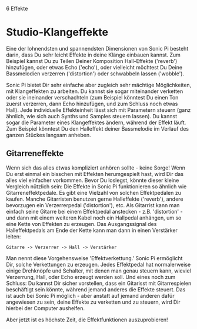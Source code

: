 6 Effekte

# Studio-Klangeffekte

Eine der lohnendsten und spannendsten Dimensionen von Sonic Pi besteht 
darin, dass Du sehr leicht Effekte in deine Klänge einbauen kannst. Zum 
Beispiel kannst Du zu Teilen Deiner Komposition Hall-Effekte ('reverb') 
hinzufügen, oder etwas Echo ('echo'), oder vielleicht möchtest Du Deine 
Bassmelodien verzerren ('distortion') oder schwabbeln lassen 
('wobble').

Sonic Pi bietet Dir sehr einfache aber zugleich sehr mächtige 
Möglichkeiten, mit Klangeffekten zu arbeiten. Du kannst sie sogar 
miteinander verketten oder sie ineinander verschachteln (zum Beispiel 
könntest Du einen Ton zuerst verzerren, dann Echo hinzufügen, und zum 
Schluss noch etwas Hall). Jede individuelle Effekteinheit lässt sich 
mit Parametern steuern (ganz ähnlich, wie sich auch Synths und Samples 
steuern lassen). Du kannst sogar die Parameter eines Klangeffektes 
ändern, während der Effekt läuft. Zum Beispiel könntest Du den 
Halleffekt deiner Bassmelodie im Verlauf des ganzen Stückes langsam 
anheben.

## Gitarreneffekte

Wenn sich das alles etwas kompliziert anhören sollte - keine Sorge! 
Wenn Du erst einmal ein bisschen mit Effekten herumgespielt hast, wird
Dir das alles viel einfacher vorkommen. Bevor Du loslegst, könnte dieser 
kleine Vergleich nützlich sein: Die Effekte in Sonic Pi funktionieren so 
ähnlich wie Gitarreneffektpedale. Es gibt eine Vielzahl von solchen 
Effektpedalen zu kaufen. Manche Gitarristen benutzen gerne Halleffekte 
('reverb'), andere bevorzugen ein Verzerrerpedal ('distortion'), etc. 
Als Gitarrist kann man einfach seine Gitarre bei einem Effektpedal 
anstecken - z.B. 'distortion' - und dann mit einem weiteren Kabel noch 
ein Hallpedal anhängen, um so eine Kette von Effekten zu erzeugen. Das 
Ausgangssignal des Halleffektpedals am Ende der Kette kann man dann
in einen Verstärker leiten:

```
Gitarre -> Verzerrer -> Hall -> Verstärker
```

Man nennt diese Vorgehensweise 'Effektverkettung.' Sonic Pi ermöglicht 
Dir, solche Verkettungen zu erzeugen. Jedes Effektpedal hat 
normalerweise einige Drehknöpfe und Schalter, mit denen man genau 
steuern kann, wieviel Verzerrung, Hall, oder Echo erzeugt werden soll. 
Und eines noch zum Schluss: Du kannst Dir sicher vorstellen, dass ein 
Gitarisst mit Gitarrespielen beschäftigt sein könnte, während jemand 
anderes die Effekte steuert. Das ist auch bei Sonic Pi möglich - aber 
anstatt auf jemand anderen dafür angewiesen zu sein, deine Effekte zu 
verketten und zu steuern, wird Dir hierbei der Computer aushelfen.

Aber jetzt ist es höchste Zeit, die Effektfunktionen auszuprobieren!




